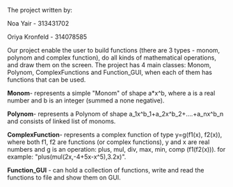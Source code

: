 The project written by:

Noa Yair - 313431702

Oriya Kronfeld - 314078585

Our project enable the user to build functions (there are 3 types - monom, polynom and complex function), do all kinds of mathematical operations, and draw them on the screen.
The project has 4 main classes: Monom, Polynom, ComplexFunctions and Function_GUI, when each of them has functions that can be used.

**Monom**- represents a simple "Monom" of shape a*x^b, where a is a real number and b is an integer (summed a none negative).

**Polynom**- represents a Polynom of shape a_1x^b_1+a_2x^b_2+….+a_nx^b_n and consists of linked list of monoms.

**ComplexFunction**- represents a complex function of type y=g(f1(x), f2(x)), where both f1, f2 are functions (or complex functions), y and x are real numbers and g is an operation: plus, mul, div, max, min, comp (f1(f2(x))). for example: "plus(mul(2x,-4+5x-x^5),3.2x)".
 
**Function_GUI** - can hold a collection of functions, write and read the functions to file and show them on GUI.
